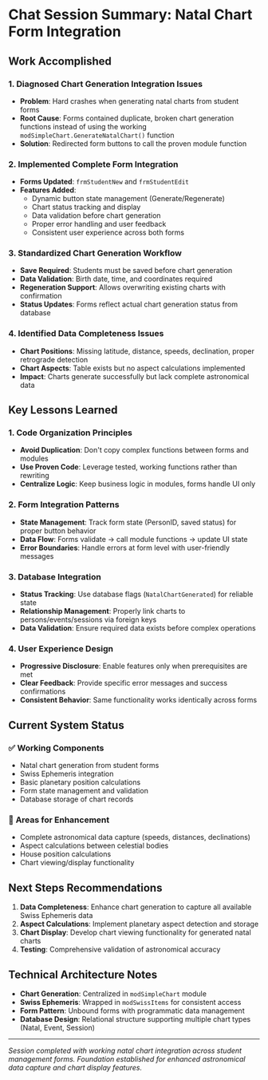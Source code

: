 # Chat Session Summary: Natal Chart Form Integration

## Work Accomplished

### 1. **Diagnosed Chart Generation Integration Issues**
- **Problem**: Hard crashes when generating natal charts from student forms
- **Root Cause**: Forms contained duplicate, broken chart generation functions instead of using the working `modSimpleChart.GenerateNatalChart()` function
- **Solution**: Redirected form buttons to call the proven module function

### 2. **Implemented Complete Form Integration**
- **Forms Updated**: `frmStudentNew` and `frmStudentEdit`
- **Features Added**:
  - Dynamic button state management (Generate/Regenerate)
  - Chart status tracking and display
  - Data validation before chart generation
  - Proper error handling and user feedback
  - Consistent user experience across both forms

### 3. **Standardized Chart Generation Workflow**
- **Save Required**: Students must be saved before chart generation
- **Data Validation**: Birth date, time, and coordinates required
- **Regeneration Support**: Allows overwriting existing charts with confirmation
- **Status Updates**: Forms reflect actual chart generation status from database

### 4. **Identified Data Completeness Issues**
- **Chart Positions**: Missing latitude, distance, speeds, declination, proper retrograde detection
- **Chart Aspects**: Table exists but no aspect calculations implemented
- **Impact**: Charts generate successfully but lack complete astronomical data

## Key Lessons Learned

### 1. **Code Organization Principles**
- **Avoid Duplication**: Don't copy complex functions between forms and modules
- **Use Proven Code**: Leverage tested, working functions rather than rewriting
- **Centralize Logic**: Keep business logic in modules, forms handle UI only

### 2. **Form Integration Patterns**
- **State Management**: Track form state (PersonID, saved status) for proper button behavior
- **Data Flow**: Forms validate → call module functions → update UI state
- **Error Boundaries**: Handle errors at form level with user-friendly messages

### 3. **Database Integration**
- **Status Tracking**: Use database flags (`NatalChartGenerated`) for reliable state
- **Relationship Management**: Properly link charts to persons/events/sessions via foreign keys
- **Data Validation**: Ensure required data exists before complex operations

### 4. **User Experience Design**
- **Progressive Disclosure**: Enable features only when prerequisites are met
- **Clear Feedback**: Provide specific error messages and success confirmations
- **Consistent Behavior**: Same functionality works identically across forms

## Current System Status

### ✅ **Working Components**
- Natal chart generation from student forms
- Swiss Ephemeris integration
- Basic planetary position calculations
- Form state management and validation
- Database storage of chart records

### 🔧 **Areas for Enhancement**
- Complete astronomical data capture (speeds, distances, declinations)
- Aspect calculations between celestial bodies
- House position calculations
- Chart viewing/display functionality

## Next Steps Recommendations

1. **Data Completeness**: Enhance chart generation to capture all available Swiss Ephemeris data
2. **Aspect Calculations**: Implement planetary aspect detection and storage
3. **Chart Display**: Develop chart viewing functionality for generated natal charts
4. **Testing**: Comprehensive validation of astronomical accuracy

## Technical Architecture Notes

- **Chart Generation**: Centralized in `modSimpleChart` module
- **Swiss Ephemeris**: Wrapped in `modSwissItems` for consistent access
- **Form Pattern**: Unbound forms with programmatic data management
- **Database Design**: Relational structure supporting multiple chart types (Natal, Event, Session)

---

*Session completed with working natal chart integration across student management forms. Foundation established for enhanced astronomical data capture and chart display features.*
